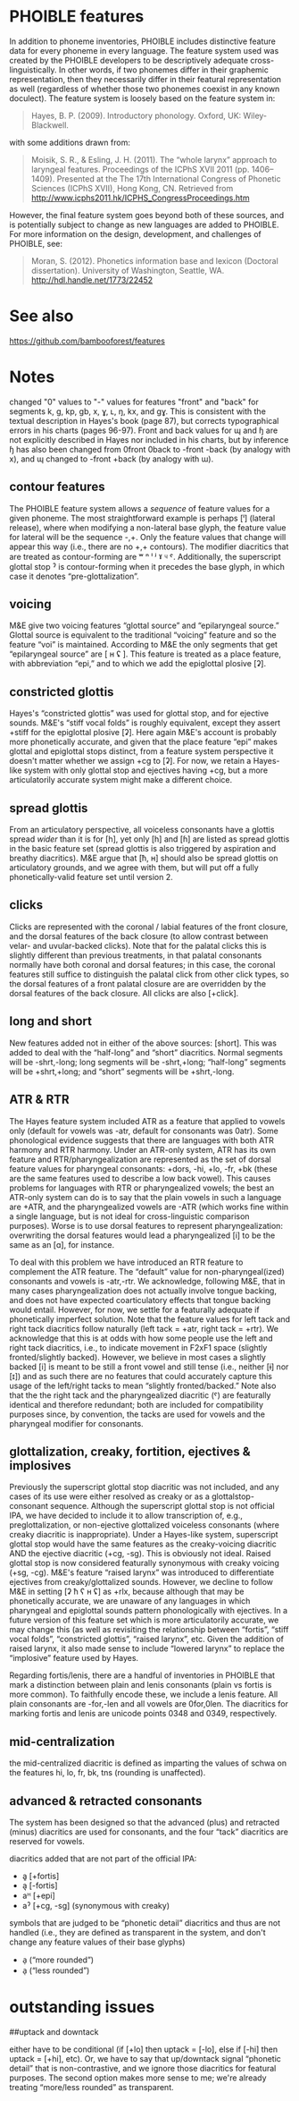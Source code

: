 # PHOIBLE features

In addition to phoneme inventories, PHOIBLE includes distinctive feature data
for every phoneme in every language. The feature system used was created by the
PHOIBLE developers to be descriptively adequate cross-linguistically. In other
words, if two phonemes differ in their graphemic representation, then they
necessarily differ in their featural representation as well (regardless of
whether those two phonemes coexist in any known doculect). The feature system
is loosely based on the feature system in:

> Hayes, B. P. (2009). Introductory phonology. Oxford, UK: Wiley-Blackwell.

with some additions drawn from:

> Moisik, S. R., & Esling, J. H. (2011). The “whole larynx” approach to
laryngeal features. Proceedings of the ICPhS XVII 2011 (pp. 1406–1409).
Presented at the The 17th International Congress of Phonetic Sciences (ICPhS
XVII), Hong Kong, CN. Retrieved from 
http://www.icphs2011.hk/ICPHS_CongressProceedings.htm

However, the final feature system goes beyond both of these sources, and is
potentially subject to change as new languages are added to PHOIBLE.  For more
information on the design, development, and challenges of PHOIBLE, see:

> Moran, S. (2012). Phonetics information base and lexicon (Doctoral
dissertation). University of Washington, Seattle, WA.
http://hdl.handle.net/1773/22452


# See also

https://github.com/bambooforest/features

# Notes

changed "0" values to "-" values for features "front" and "back" for
segments k, g, kp, gb, x, ɣ, ʟ, ŋ, kx, and gɣ.  This is consistent with the
textual description in Hayes's book (page 87), but corrects typographical
errors in his charts (pages 96-97).  Front and back values for ɰ and ɧ are not
explicitly described in Hayes nor included in his charts, but by inference ɧ
has also been changed from 0front 0back to -front -back (by analogy with x),
and ɰ changed to -front +back (by analogy with ɯ).

## contour features

The PHOIBLE feature system allows a *sequence* of feature values for a given
phoneme. The most straightforward example is perhaps [ˡ] (lateral release),
where when modifying a non-lateral base glyph, the feature value for lateral
will be the sequence -,+. Only the feature values that change will appear this
way (i.e., there are no +,+ contours). The modifier diacritics that are treated
as contour-forming are ʷ ⁿ ˡ ʲ ˠ ᶣ ˤ. Additionally, the superscript glottal
stop ˀ is contour-forming when it precedes the base glyph, in which case it
denotes “pre-glottalization”.

## voicing

M&E give two voicing features “glottal source” and “epilaryngeal source.”
Glottal source is equivalent to the traditional “voicing” feature and so the
feature “voi” is maintained.  According to M&E the only segments that get
“epilaryngeal source” are [ ʜ ʢ ].  This feature is treated as a place feature,
with abbreviation “epi,” and to which we add the epiglottal plosive [ʡ].

## constricted glottis

Hayes's “constricted glottis” was used for glottal stop, and for ejective
sounds.  M&E's “stiff vocal folds” is roughly equivalent, except they assert
+stiff for the epiglottal plosive [ʡ].  Here again M&E's account is probably
more phonetically accurate, and given that the place feature “epi” makes
glottal and epiglottal stops distinct, from a feature system perspective it
doesn't matter whether we assign +cg to [ʡ].  For now, we retain a Hayes-like
system with only glottal stop and ejectives having +cg, but a more
articulatorily accurate system might make a different choice.

## spread glottis

From an articulatory perspective, all voiceless consonants have a glottis
spread *wider* than it is for [h], yet only [h] and [ɦ] are listed as spread
glottis in the basic feature set (spread glottis is also triggered by
aspiration and breathy diacritics).  M&E argue that [ħ, ʜ] should also be
spread glottis on articulatory grounds, and we agree with them, but will put
off a fully phonetically-valid feature set until version 2.

## clicks

Clicks are represented with the coronal / labial features of the front closure,
and the dorsal features of the back closure (to allow contrast between velar-
and uvular-backed clicks).  Note that for the palatal clicks this is slightly
different than previous treatments, in that palatal consonants normally have
both coronal and dorsal features; in this case, the coronal features still
suffice to distinguish the palatal click from other click types, so the dorsal
features of a front palatal closure are are overridden by the dorsal features
of the back closure.  All clicks are also [+click].

## long and short

New features added not in either of the above sources: [short].  This was added
to deal with the “half-long” and “short” diacritics.  Normal segments will be
-shrt,-long; long segments will be -shrt,+long; “half-long” segments will be
+shrt,+long; and “short” segments will be +shrt,-long.

## ATR & RTR

The Hayes feature system included ATR as a feature that applied to vowels only
(default for vowels was -atr, default for consonants was 0atr).  Some
phonological evidence suggests that there are languages with both ATR harmony
and RTR harmony.  Under an ATR-only system, ATR has its own feature and
RTR/pharyngealization are represented as the set of dorsal feature values for
pharyngeal consonants: +dors, -hi, +lo, -fr, +bk (these are the same features
used to describe a low back vowel).  This causes problems for languages with
RTR or pharyngealized vowels; the best an ATR-only system can do is to say that
the plain vowels in such a language are +ATR, and the pharyngealized vowels are
-ATR (which works fine within a single language, but is not ideal for
cross-linguistic comparison purposes).  Worse is to use dorsal features to
represent pharyngealization: overwriting the dorsal features would lead a
pharyngealized [i] to be the same as an [ɑ], for instance.  

To deal with this problem we have introduced an RTR feature to complement the
ATR feature. The “default” value for non-pharyngeal(ized) consonants and vowels
is -atr,-rtr.
We acknowledge, following M&E, that in many cases pharyngealization does not
actually involve tongue backing, and does not have expected coarticulatory
effects that tongue backing would entail.  However, for now, we settle for a
featurally adequate if phonetically imperfect solution.  Note that the feature
values for left tack and right tack diacritics follow naturally (left tack =
+atr, right tack = +rtr).  We acknowledge that this is at odds with how some
people use the left and right tack diacritics, i.e., to indicate movement in
F2xF1 space (slightly fronted/slightly backed).  However, we believe in most
cases a slightly backed [i] is meant to be still a front vowel and still tense
(i.e., neither [ɨ] nor [ɪ]) and as such there are no features that could
accurately capture this usage of the left/right tacks to mean “slightly
fronted/backed.”  Note also that the the right tack and the pharyngealized
diacritic (ˤ) are featurally identical and therefore redundant; both are
included for compatibility purposes since, by convention, the tacks are used
for vowels and the pharyngeal modifier for consonants.

## glottalization, creaky, fortition, ejectives & implosives

Previously the superscript glottal stop diacritic was not included, and any
cases of its use were either resolved as creaky or as a glottalstop-consonant
sequence.  Although the superscript glottal stop is not official IPA, we have
decided to include it to allow transcription of, e.g., preglottalization, or
non-ejective glottalized voiceless consonants (where creaky diacritic is
inappropriate).  Under a Hayes-like system, superscript glottal stop would have
the same features as the creaky-voicing diacritic AND the ejective diacritic
(+cg, -sg).  This is obviously not ideal.  Raised glottal stop is now
considered featurally synonymous with creaky voicing (+sg, -cg).  M&E's feature
“raised larynx” was introduced to differentiate ejectives from
creaky/glottalized sounds.  However, we decline to follow M&E in setting [ʡ ħ ʕ
ʜ ʢ] as +rlx, because although that may be phonetically accurate, we are
unaware of any languages in which pharyngeal and epiglottal sounds pattern
phonologically with ejectives.  In a future version of this feature set which
is more articulatorily accurate, we may change this (as well as revisiting the
relationship between “fortis”, “stiff vocal folds”, “constricted glottis”,
“raised larynx”, etc.  Given the addition of raised larynx, it also made sense
to include “lowered larynx” to replace the “implosive” feature used by Hayes.

Regarding fortis/lenis, there are a handful of inventories in PHOIBLE that mark
a distinction between plain and lenis consonants (plain vs fortis is more
common). To faithfully encode these, we include a lenis feature. All plain
consonants are -for,-len and all vowels are 0for,0len. The diacritics for 
marking fortis and lenis are unicode points 0348 and 0349, respectively.

## mid-centralization

the mid-centralized diacritic is defined as imparting the values of schwa on
the features hi, lo, fr, bk, tns (rounding is unaffected).

## advanced & retracted consonants

The system has been designed so that the advanced (plus) and retracted (minus)
diacritics are used for consonants, and the four “tack” diacritics are reserved
for vowels.

diacritics added that are not part of the official IPA:
- a͈  [+fortis]
- a͉  [-fortis]
- aᴴ  [+epi]
- aˀ  [+cg, -sg]  (synonymous with creaky)


symbols that are judged to be “phonetic detail” diacritics and thus are not
handled (i.e., they are defined as transparent in the system, and don't change
any feature values of their base glyphs)
- a̹  (“more rounded”)
- a̜  (“less rounded”)

# outstanding issues

##uptack and downtack

either have to be conditional (if [+lo] then uptack = [-lo], else if [-hi] then
uptack = [+hi], etc).  Or, we have to say that up/downtack signal “phonetic
detail” that is non-contrastive, and we ignore those diacritics for featural
purposes.  The second option makes more sense to me; we're already treating
“more/less rounded” as transparent.
